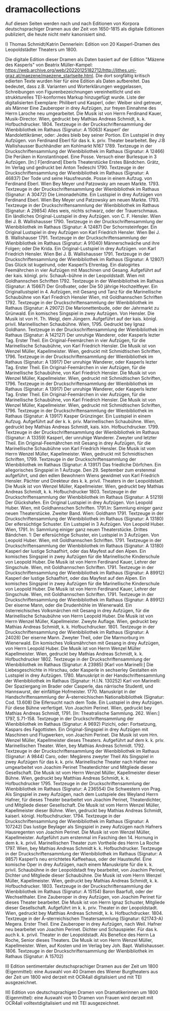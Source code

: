 # dramacollections
Auf diesen Seiten werden nach und nach Editionen von Korpora deutschsprachiger Dramen aus der Zeit von 1650-1815 als digitale Editionen publiziert, die heute nicht mehr kanonisiert sind.

I) Thomas Schmidt/Katrin Dennerlein: Edition von 20 Kasperl-Dramen des Leopoldstädter Theaters um 1800. 

Die digitale Edition dieser Dramen als Daten basiert auf der Edition "Mäzene des Kasperls" von Beatrix Müller-Kampel: https://web.archive.org/web/20220125182712/http://lithes.uni-graz.at/maezene/maezene_startseite.html. Die dort sorgfältig kritisch edierten Texte wurden hier für eine Edition als Daten aufbereitet. Das bedeutet, dass z.B. Varianten und Worterklärungen weggelassen, Schreibungen von Figurenbezeichnungen vereinheitlicht und ein strukkturelles TEI-konformes Markup hinzugefügt wurde.
Liste der digitalisierten Exemplare:
Philibert und Kasperl, oder: Weiber sind getreuer, als Männer Eine Zauberoper in drey Aufzügen, zur freyen Einnahme des Herrn Laroche neu umgearbeitet. Die Musik ist von Herrn Ferdinand Kauer, Musik-Director. Wien, gedruckt bey Mathias Andreas Schmidt, k. k. Hofbuchdrucker. 1804. 
Textzeuge in der Druckschriftensammlung der Wienbibliothek im Rathaus (Signatur: A 15063) 
Kasperl’ der Mandolettikrämer, oder: Jedes bleib bey seiner Portion. Ein Lustspiel in drey Aufzügen. von Ferdinand Eberl für das k. k. priv. Theater bearbeitet. Bey J:B Wallishausser Buchhändler am Kohlmarkt N167 1789. 
Textzeuge in der Druckschriftensammlung der Wienbibliothek im Rathaus (Signatur: A 12466) 
Die Perüken in Konstantinopel. Eine Posse. Versuch einer Burlesque in 3 Aufzügen. [In:] F[erdinand] Eberls Theaterstücke Erstes Bändchen. Grätz, Im Verlag und gedruckt bei Anton Tedeschi 1790. 
Textzeuge in der Druckschriftensammlung der Wienbibliothek im Rathaus (Signatur: A 46837) 
Der Tode und seine Hausfreunde. Posse in einem Aufzug. von Ferdinand Eberl. Wien Bey Meyer und Patzowsky am neuen Markte. 1793. 
Textzeuge in der Druckschriftensammlung der Wienbibliothek im Rathaus (Signatur: A 30472) 
Die Limonadehütte. Ein Lustspiel in drey Aufzügen von Ferdinand Eberl. Wien Bey Meyer und Patzowsky am neuen Markte. 1793. 
Textzeuge in der Druckschriftensammlung der Wienbibliothek im Rathaus (Signatur: A 29854) 
Alles weis, nichts schwarz, oder der Trauerschmaus. Ein ländliches Original-Lustspiel in drey Aufzügen. von C. F. Hensler. Wien Bei J. B. Wallishausser 1790. 
Textzeuge in der Druckschriftensammlung der Wienbibliothek im Rathaus (Signatur: A 12487) 
Der Schornsteinfeger. Ein Original Lustspiel in drey Aufzügen von Karl Friedrich Hensler. Wien Bei J. B. Wallishauser 1791. 
Textzeuge in der Druckschriftensammlung der Wienbibliothek im Rathaus (Signatur: A 91040) 
Männerschwäche und ihre Folgen; oder Die Krida. Ein Original-Lustspiel in drey Aufzügen. von Karl Friedrich Hensler. Wien Bei J. B. Wallishausser 1791. 
Textzeuge in der Druckschriftensammlung der Wienbibliothek im Rathaus (Signatur: A 12807) 
Das Glück ist kugelrund, oder Kasperl’s Ehrentag. Ein dialogirtes Feemährchen in vier Aufzügen mit Maschinen und Gesang. Aufgeführt auf der kais. königl. priv. SchauÂ¬bühne in der Leopoldstadt. Wien mit Goldhannschen Schriften 1792. 
Textzeuge in der Wienbibliothek im Rathaus (Signatur: A 15667) 
Der Großvater, oder Die 50 jährige Hochzeitfeyer. Ein Originallustspiel in 4. Aufzügen, mit Gesang und Tanz für die Marinellische Schaubühne von Karl Friedrich Hensler Wien, mit Goldhannschen Schriften 1792. 
Textzeuge in der Druckschriftensammlung der Wienbibliothek im Rathaus (Signatur: A 29072) 
Die Marionettenbude, oder der Jahrmarkt zu Grünwald. Ein komisches Singspiel in zwey Aufzügen. Von Hensler. Die Musik ist von H. Th. Weigl, dem Jüngern. Aufgeführt auf der kais. königl. privil. Marinellischen Schaubühne. Wien, 1795. Gedruckt bey Ignaz Goldhann. 
Textzeuge in der Druckschriftensammlung der Wienbibliothek im Rathaus (Signatur: A 142127) 
Der unruhige Wanderer, oder Kasperls lezter Tag. Erster Theil. Ein Original-Feemärchen in vier Aufzügen, für die Marinellische Schaubühne, von Karl Friedrich Hensler. Die Musik ist von Wenzel Müller, Kapellmeister. Wien, gedruckt mit Schmidtischen Schriften, 1796. 
Textzeuge in der Druckschriftensammlung der Wienbibliothek im Rathaus (Signatur: A 13917) 
Der unruhige Wanderer, oder Kasperls lezter Tag. Erster Theil. Ein Original-Feemärchen in vier Aufzügen, für die Marinellische Schaubühne, von Karl Friedrich Hensler. Die Musik ist von Wenzel Müller, Kapellmeister. Wien, gedruckt mit Schmidtischen Schriften, 1796. 
Textzeuge in der Druckschriftensammlung der Wienbibliothek im Rathaus (Signatur: A 13917) 
Der unruhige Wanderer, oder Kasperls lezter Tag. Erster Theil. Ein Original-Feemärchen in vier Aufzügen, für die Marinellische Schaubühne, von Karl Friedrich Hensler. Die Musik ist von Wenzel Müller, Kapellmeister. Wien, gedruckt mit Schmidtischen Schriften, 1796. 
Textzeuge in der Druckschriftensammlung der Wienbibliothek im Rathaus (Signatur: A 13917) 
Kasper Grünzinger. Ein Lustspiel in einem Aufzug. Aufgeführt auf der k. k. priv. Marinellischen Schaubühne. Wien, gedruckt bey Mathias Andreas Schmidt, kais. kön. Hofbuchdrucker. 1799. 
Textzeuge in der Druckschriftensammlung der Wienbibliothek im Rathaus (Signatur: A 13359) 
Kasperl, der unruhige Wanderer. Zweyter und letzter Theil. Ein Original-Feemährchen mit Gesang in drey Aufzügen, für die Marinellische Schaubühne von Karl Friedrich Hensler. Die Musik ist vom Herrn Wenzel Müller, Kapellmeister. Wien, gedruckt mit Schmidtischen Schriften, 1799. 
Textzeuge in der Druckschriftensammlung der Wienbibliothek im Rathaus (Signatur: A 13917) 
Das friedliche Dörfchen. Ein allegorisches Singspiel in 1 Aufzuge. Den 29. September zum erstenmal aufgeführt, und den edlen Bewohnern Wiens gewidmet von Karl Friedrich Hensler. Pächter und Direkteur des k. k. privil. Theaters in der Leopoldstadt. Die Musik ist von Wenzel Müller, Kapellmeister. Wien, gedruckt bey Mathias Andreas Schmidt, k. k. Hofbuchdrucker 1803. 
Textzeuge in der Druckschriftensammlung der Wienbibliothek im Rathaus (Signatur: A 51219) 
Der Glückshafen. Ein Original Lustspiel in drey Aufzügen. Von Leopold Huber. Wien, mit Goldhannschen Schriften. 1791.In: Sammlung einiger ganz neuen Theaterstücke. Zweiter Band. Wien: Goldhann 1791. 
Textzeuge in der Druckschriftensammlung der Wienbibliothek im Rathaus (Signatur: A 13180) 
Der eifersüchtige Schuster. Ein Lustspiel in 3 Aufzügen. Von Leopold Huber. Wien, 1791. In: Sammlung einiger ganz neuen Theaterstücke. Drittes Bändchen. 1: Der eifersüchtige Schuster, ein Lustspiel in 3 Aufzügen. Von Leopold Huber. Wien, mit Goldhannschen Schriften. 1791.
Textzeuge in der Druckschriftensammlung der Wienbibliothek im Rathaus (Signatur: A 13180)
Kasperl der lustige Schaafhirt, oder das Mayfest auf den Alpen. Ein komisches Singspiel in zwey Aufzügen für die Marinellische Kinderschule von Leopold Huber. Die Musik ist von Herrn Ferdinand Kauer, Lehrer der Singschule. Wien, mit Goldhannschen Schriften. 1791. 
Textzeuge in der Druckschriftensammlung der Wienbibliothek im Rathaus (Signatur: A 89912) 
Kasperl der lustige Schaafhirt, oder das Mayfest auf den Alpen. Ein komisches Singspiel in zwey Aufzügen für die Marinellische Kinderschule von Leopold Huber. Die Musik ist von Herrn Ferdinand Kauer, Lehrer der Singschule. Wien, mit Goldhannschen Schriften. 1791. 
Textzeuge in der Druckschriftensammlung der Wienbibliothek im Rathaus (Signatur: A 89912) 
Der eiserne Mann, oder die Drudenhöhle im Wienerwald. Ein österreichisches Volksmärchen mit Gesang in drey Aufzügen, für die Marinellische Schaubühne von Herrn Leopold Huber. Die Musik ist von Herrn Wenzel Müller, Kapellmeister. Zweyte Auflage. Wien, gedruckt bey Mathias Andreas Schmidt, k. k. Hofbuchdrucker. 1801. 
Textzeuge in der Druckschriftensammlung der Wienbibliothek im Rathaus (Signatur: A 24028) 
Der eiserne Mann. Zweyter Theil, oder Die Marmorburg im Wienerwald. Ein komisches Volksmährchen mit Gesang in drey Aufzügen, von Herrn Leopold Huber. Die Musik ist von Herrn Wenzel Müller Kapellmeister. Wien, gedruckt bey Mathias Andreas Schmidt, k. k. Hofbuchdrucker 1802. 
Textzeuge in der Druckschriftensammlung der Wienbibliothek im Rathaus (Signatur: A 23985) 
[Karl von Marinelli:] Die Liebesgeschichte in Hirschau, oder Kasperle in sechserley Gestalten ein Lustspiel in drey Aufzügen. 1780. 
Manuskript in der Handschriftensammlung der Wienbibliothek im Rathaus (Signatur: H.I.N. 130252) 
Karl von Marinelli: Der Spaziergang im Brader oder Casperle, das närrische Studentl, und Hannswurst, der einfältige Hofmeister. 1770. 
Manuskript in der Handschriftensammlung der Ã–sterreichischen Nationalbibliothek (Signatur: Cod. 13.608) 
Die Eifersucht nach dem Tode. Ein Lustspiel in drey Aufzügen. Für diese Bühne verfertiget. Von Joachim Perinet. Wien, gedruckt bey Mathias Andreas Schmidt, 1791. [In: Theatralische Sammlung. 262. Wien:] 1797, S.71-158. 
Textzeuge in der Druckschriftensammlung der Wienbibliothek im Rathaus (Signatur: A 9692) 
Pizichi, oder: Fortsetzung, Kaspars des Fagottisten. Ein Original-Singspiel in drey Aufzügen mit Maschinen und Flugwerken, von Joachim Perinet. Die Musik ist vom Hrn. Wenzel Müller, Kapellmeister dieses Theaters. Aufgeführt auf dem k. k. priv. Marinellischen Theater. Wien, bey Mathias Andreas Schmidt. 1792. 
Textzeuge in der Druckschriftensammlung der Wienbibliothek im Rathaus (Signatur: A 9844) 
Caro, oder: Megärens zweyter Theil Als Singspiel in zwey Aufzügen für das k. k. priv. Marinellische Theater nach Hafner neu umgearbeitet von Joachim Perinet Theaterdichter und Mitgliede dieser Gesellschaft. Die Musik ist vom Herrn Wenzel Müller, Kapellmeister dieser Bühne. Wien, gedruckt bey Matthias Andreas Schmidt, k. k. Hofbuchdrucker 1795.
Textzeuge in der Druckschriftensammlung der Wienbibliothek im Rathaus (Signatur: A 236554)
Die Schwestern von Prag. Als Singspiel in zwey Aufzügen, nach dem Lustspiele des Weyland Herrn Hafner, für dieses Theater bearbeitet von Joachim Perinet, Theaterdichter, und Mitgliede dieser Gesellschaft. Die Musik ist vom Herrn Wenzel Müller, Kapellmeister dieser Bühne. Wien, gedruckt bey Mathias Andreas Schmidt, kaiserl. königl. Hofbuchdrucker. 1794. 
Textzeuge in der Druckschriftensammlung der Wienbibliothek im Rathaus (Signatur: A 107242) 
Das lustige Beylager als Singspiel in zwey Aufzügen nach Hafners Hausregenten von Joachim Perinet. Die Musik ist vom Wenzel Müller, Kapellmeister. Aufgeführt zum erstenmal im Fasching den 14. Hornung in dem k. k. privil. Marinellischen Theater zum Vortheile des Herrn La Roche 1797. Wien, bey Mathias Andreas Schmidt k. k. Hofbuchdrucker.
Textzeuge in der Druckschriftensammlung der Wienbibliothek im Rathaus (Signatur: A 9857)
Kasperl’s neu errichtetes Kaffeehaus, oder der Hausteufel. Eine komische Oper in drey Aufzügen, nach einem Manuskripte für die k. k. privil. Schaubühne in der Leopoldstadt frey bearbeitet, von Joachim Perinet, Dichter und Mitgliede dieser Schaubühne. Die Musik ist vom Herrn Wenzel Müller, Kapellmeister. Wien, gedruckt bey Mathias Andreas Schmidt, k. k. Hofbuchdrucker. 1803. 
Textzeuge in der Druckschriftensammlung der Wienbibliothek im Rathaus (Signatur: A 15154) 
Baron Baarfuß, oder der Wechselthaler. Eine Zauberoper in drey Aufzügen, von Joachim Perinet für dieses Theater bearbeitet. Die Musik ist von Herrn Ignaz Schuster, Mitgliede dieser Gesellschaft. Aufgeführt im k. k. priv. Theater in der Leopoldstadt. Wien, gedruckt bey Matthias Andreas Schmidt, k. k. Hofbuchdrucker. 1804. 
Textzeuge in der Ã–sterreichischen Theatersammlung (Signatur: 621743-A) 
Megera. Erster Theil. Eine Zauberoper in drey Aufzügen, nach Weil. Hafner neu bearbeitet von Joachim Perinet. Dichter und Schauspieler. Für das k. auch k. k. privil. Theater in der Leopoldstadt. Als Benefice des Herrn La Roche, Senior dieses Theaters. Die Musik ist von Herrn Wenzel Müller, Kapellmeister. Wien, auf Kosten und im Verlag bey Joh. Bapt. Wallishausser. 1806.
Textzeuge in der Druckschriftensammlung der Wienbibliothek im Rathaus (Signatur: A 15702)

II) Edition sentimentaler deutschsprachiger Dramen aus der Zeit um 1800  (Eigenmittel): eine Auswahl von 40 Dramen des Wiener Burgtheaters aus der Zeit um 1800 wird derzeit mit OCR4all digitalisiert und mit TEI ausgezeichnet.

III) Edition von deutschsprachigen Dramen von Dramatikerinnen um 1800 (Eigenmittel): eine Auswahl von 10 Dramen von Frauen wird derzeit mit OCR4all volltextdigitalisiert und mit TEI ausgezeichnet.

